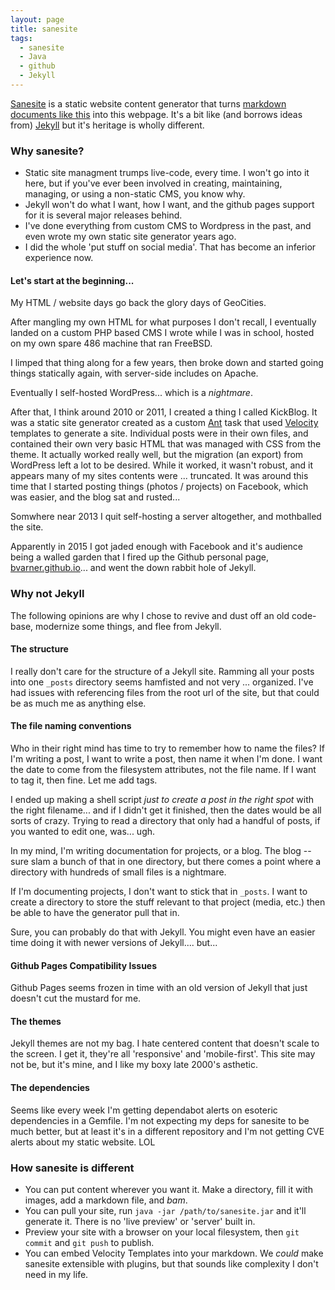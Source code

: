 ```yaml
---
layout: page
title: sanesite
tags:
  - sanesite
  - Java 
  - github
  - Jekyll
---
```


[Sanesite](https://github.com/bvarner/sanesite) is a static website content generator that turns [markdown documents like this](https://raw.githubusercontent.com/bvarner/bvarner.github.io/master/pages/sanesite.md) into this webpage.
It's a  bit like (and borrows ideas from) [Jekyll](https://jekyllrb.com) but it's heritage is wholly different.


### Why sanesite?
* Static site managment trumps live-code, every time. 
  I won't go into it here, but if you've ever been involved in creating, maintaining, managing, or using a non-static CMS, you know why.
* Jekyll won't do what I want, how I want, and the github pages support for it is several major releases behind. 
* I've done everything from custom CMS to Wordpress in the past, and even wrote my own static site generator years ago.
* I did the whole 'put stuff on social media'. That has become an inferior experience now.

#### Let's start at the beginning...

My HTML / website days go back the glory days of GeoCities.

After mangling my own HTML for what purposes I don't recall, I eventually landed on a custom PHP based CMS I wrote while I was in school, hosted on my own spare 486 machine that ran FreeBSD.

I limped that thing along for a few years, then broke down and started going things statically again, with server-side includes on Apache.

Eventually I self-hosted WordPress... which is a _nightmare_.

After that, I think around 2010 or 2011, I created a thing I called KickBlog. It was a static site generator created as a custom [Ant](https://ant.apache.org) task that used [Velocity](https://velocity.apache.org) templates to generate a site. Individual posts were in their own files, and contained their own very basic HTML that was managed with CSS from the theme. It actually worked really well, but the migration (an export) from WordPress left a lot to be desired. While it worked, it wasn't robust, and it appears many of my sites contents were ... truncated. It was around this time that I started posting things (photos / projects) on Facebook, which was easier, and the blog sat and rusted...

Somwhere near 2013 I quit self-hosting a server altogether, and mothballed the site.

Apparently in 2015 I got jaded enough with Facebook and it's audience being a walled garden that I fired up the Github personal page, [bvarner.github.io](https://bvarner.github.io)... and went the down rabbit hole of Jekyll.

### Why not Jekyll

The following opinions are why I chose to revive and dust off an old code-base, modernize some things, and flee from Jekyll.

#### The structure
I really don't care for the structure of a Jekyll site. Ramming all your posts into one `_posts` directory seems hamfisted and not very ... organized.
I've had issues with referencing files from the root url of the site, but that could be as much me as anything else.

#### The file naming conventions
Who in their right mind has time to try to remember how to name the files?
If I'm writing a post, I want to write a post, then name it when I'm done. I want the date to come from the filesystem attributes, not the file name.
If I want to tag it, then fine. Let me add tags.

I ended up making a shell script _just to create a post in the right spot_ with the right filename... and if I didn't get it finished, then the dates would be all sorts of crazy.
Trying to read a directory that only had a handful of posts, if you wanted to edit one, was... ugh.

In my mind, I'm writing documentation for projects, or a blog. The blog -- sure slam a bunch of that in one directory, but there comes a point where a directory with hundreds of small files is a nightmare.

If I'm documenting projects, I don't want to stick that in `_posts`. I want to create a directory to store the stuff relevant to that project (media, etc.) then be able to have the generator pull that in.

Sure, you can probably do that with Jekyll. You might even have an easier time doing it with newer versions of Jekyll.... but... 

#### Github Pages Compatibility Issues

Github Pages seems frozen in time with an old version of Jekyll that just doesn't cut the mustard for me.

#### The themes

Jekyll themes are not my bag. I hate centered content that doesn't scale to the screen. I get it, they're all 'responsive' and 'mobile-first'. This site may not be, but it's mine, and I like my boxy late 2000's asthetic.
	
#### The dependencies

Seems like every week I'm getting dependabot alerts on esoteric dependencies in a Gemfile. I'm not expecting my deps for sanesite to be much better, but at least it's in a different repository and I'm not getting CVE alerts about my static website. LOL

### How sanesite is different

* You can put content wherever you want it. Make a directory, fill it with images, add a markdown file, and *bam*.
* You can pull your site, run `java -jar /path/to/sanesite.jar` and it'll generate it. There is no 'live preview' or 'server' built in.
* Preview your site with a browser on your local filesystem, then `git commit` and `git push` to publish.
* You can embed Velocity Templates into your markdown. We _could_ make sanesite extensible with plugins, but that sounds like complexity I don't need in my life.


